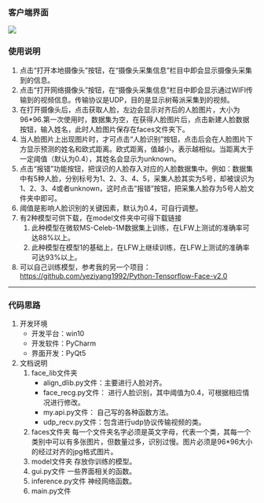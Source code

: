 ### 客户端界面
![](http://ww1.sinaimg.cn/large/006IYRZEly1fsiwffkc12j30sw0mfwem.jpg)
### 使用说明
1. 点击“打开本地摄像头”按钮，在“摄像头采集信息”栏目中即会显示摄像头采集到的信息。
2. 点击“打开网络摄像头”按钮，在“摄像头采集信息”栏目中即会显示通过WIFI传输到的视频信息。传输协议是UDP，目的是显示树莓派采集到的视频。
3. 在打开摄像头后，点击获取人脸，左边会显示对齐后的人脸图片，大小为96*96.第一次使用时，数据集为空，在获得人脸图片后，点击新建人脸数据按钮，输入姓名，此时人脸图片保存在faces文件夹下。
4. 当人脸图片上出现图片时，才可点击“人脸识别”按钮，点击后会在人脸图片下方显示预测的姓名和欧式距离。欧式距离，值越小，表示越相似。当距离大于一定阈值（默认为0.4），其姓名会显示为unknown。
5. 点击“报错”功能按钮，把误识的人脸存入对应的人脸数据集中。例如：数据集中有5种人脸，分别标号为1、2、3、4、5，采集人脸其实为5号，却被误识为1、2、3、4或者unknown，这时点击“报错”按钮，把采集人脸存为5号人脸文件夹中即可。
6. 阈值是影响人脸识别的关键因素，默认为0.4，可自行调整。
7. 有2种模型可供下载，在model文件夹中可得下载链接
    1. 此种模型在微软MS-Celeb-1M数据集上训练，在LFW上测试的准确率可达88%以上。
    2. 此种模型在模型1的基础上，在LFW上继续训练，在LFW上测试的准确率可达93%以上。
8. 可以自己训练模型，参考我的另一个项目：https://github.com/yeziyang1992/Python-Tensorflow-Face-v2.0

___
### 代码思路
1. 开发环境
   * 开发平台：win10
   * 开发软件：PyCharm
   * 界面开发：PyQt5
2. 文档说明
    1. face_lib文件夹
        * align_dlib.py文件：主要进行人脸对齐。
        * face_recg.py文件： 进行人脸识别，其中阈值为0.4，可根据相应情况进行修改。
        * my.api.py文件： 自己写的各种函数方法。
        * udp_recv.py文件：包含进行udp协议传输视频的类。
    2. faces文件夹
        每一个文件夹名字必须是英文字母，代表一个类，其每一个类别中可以有多张图片，但数量过多，识别过慢。图片必须是96*96大小的经过对齐的jpg格式图片。
    3. model文件夹
        存放你训练的模型。
    4. gui.py文件
        一些界面相关的函数。
    5. inference.py文件
        神经网络函数。
    6. main.py文件

